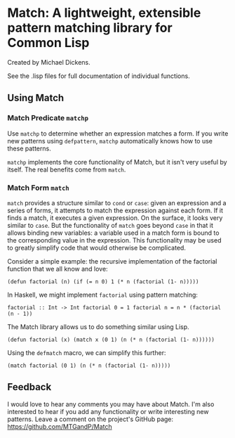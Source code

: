 Match: A lightweight, extensible pattern matching library for Common Lisp
=========================================================================

Created by Michael Dickens.

See the .lisp files for full documentation of individual functions.

Using Match
-----------

### Match Predicate `matchp`

Use `matchp` to determine whether an expression matches a form. If you
write new patterns using `defpattern`, `matchp` automatically knows
how to use these patterns.

`matchp` implements the core functionality of Match, but it isn't very
useful by itself. The real benefits come from `match`.

### Match Form `match`

`match` provides a structure similar to `cond` or `case`: given an
expression and a series of forms, it attempts to match the expression
against each form. If it finds a match, it executes a given
expression. On the surface, it looks very similar to `case`. But the
functionality of `match` goes beyond `case` in that it allows binding
new variables: a variable used in a match form is bound to the
corresponding value in the expression. This functionality may be used
to greatly simplify code that would otherwise be complicated.

Consider a simple example: the recursive implementation of the
factorial function that we all know and love: 

`(defun factorial (n)
  (if (= n 0)
      1
      (* n (factorial (1- n)))))`

In Haskell, we might implement `factorial` using pattern matching: 

`factorial :: Int -> Int
factorial 0 = 1
factorial n = n * (factorial (n - 1))`

The Match library allows us to do something similar using Lisp.

`(defun factorial (x)
  (match x
    (0 1)
    (n (* n (factorial (1- n))))))`

Using the `defmatch` macro, we can simplify this further: 

`(match factorial
  (0 1)
  (n (* n (factorial (1- n)))))`


Feedback
--------

I would love to hear any comments you may have about Match. I'm also
interested to hear if you add any functionality or write interesting
new patterns. Leave a comment on the project's GitHub page:
https://github.com/MTGandP/Match